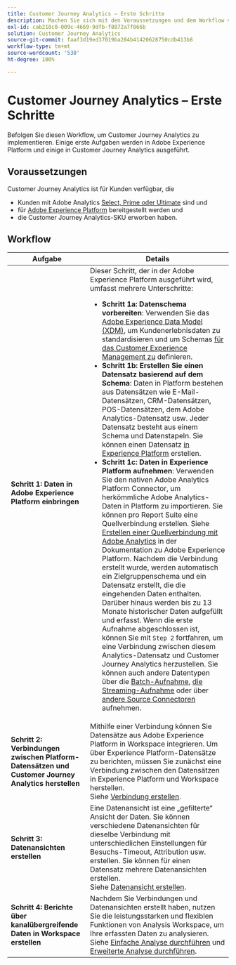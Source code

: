 ```yaml
---
title: Customer Journey Analytics – Erste Schritte
description: Machen Sie sich mit den Voraussetzungen und dem Workflow vertraut, die für die Implementierung von Customer Journey Analytics erforderlich sind.
exl-id: cab218c0-009c-4669-9dfb-f8872a7f066b
solution: Customer Journey Analytics
source-git-commit: faaf3d19ed37019ba284b41420628750cdb413b8
workflow-type: tm+mt
source-wordcount: '538'
ht-degree: 100%

---
```


# Customer Journey Analytics – Erste Schritte

Befolgen Sie diesen Workflow, um Customer Journey Analytics zu implementieren. Einige erste Aufgaben werden in Adobe Experience Platform und einige in Customer Journey Analytics ausgeführt.

## Voraussetzungen

Customer Journey Analytics ist für Kunden verfügbar, die

* Kunden mit Adobe Analytics [Select, Prime oder Ultimate](https://www.adobe.com/de/analytics/compare-adobe-analytics-packages.html) sind und
* für [Adobe Experience Platform](https://www.adobe.com/de/experience-platform.html) bereitgestellt werden und
* die Customer Journey Analytics-SKU erworben haben.

## Workflow

| Aufgabe | Details |
|---|---|
| **Schritt 1: Daten in Adobe Experience Platform einbringen** | Dieser Schritt, der in der Adobe Experience Platform ausgeführt wird, umfasst mehrere Unterschritte:<ul><li>**Schritt 1a: Datenschema vorbereiten**: Verwenden Sie das [Adobe Experience Data Model (XDM)](https://docs.adobe.com/content/help/de-DE/experience-platform/xdm/home.translate.html), um Kundenerlebnisdaten zu standardisieren und um Schemas [für das Customer Experience Management zu](https://docs.adobe.com/content/help/de-DE/experience-platform/tutorials/home.translate.html#!api-specification/markdown/narrative/tutorials/schema_editor_tutorial/schema_editor_tutorial.md) definieren.</li><li>**Schritt 1b: Erstellen Sie einen Datensatz basierend auf dem Schema**: Daten in Platform bestehen aus Datensätzen wie E-Mail-Datensätzen, CRM-Datensätzen, POS-Datensätzen, dem Adobe Analytics-Datensatz usw. Jeder Datensatz besteht aus einem Schema und Datenstapeln. Sie können einen Datensatz [in Experience Platform](https://docs.adobe.com/content/help/de-DE/experience-platform/tutorials/home.translate.html#!api-specification/markdown/narrative/tutorials/creating_a_dataset_tutorial/creating_a_dataset_tutorial.md) erstellen.</li><li>**Schritt 1c: Daten in Experience Platform aufnehmen**: Verwenden Sie den nativen Adobe Analytics Platform Connector, um herkömmliche Adobe Analytics-Daten in Platform zu importieren. Sie können pro Report Suite eine Quellverbindung erstellen. Siehe [Erstellen einer Quellverbindung mit Adobe Analytics](https://docs.adobe.com/content/help/de-DE/experience-platform/tutorials/home.translate.html#!api-specification/markdown/narrative/tutorials/sources_tutorial/adobe-analytics-ui-tutorial.md) in der Dokumentation zu Adobe Experience Platform. Nachdem die Verbindung erstellt wurde, werden automatisch ein Zielgruppenschema und ein Datensatz erstellt, die die eingehenden Daten enthalten. Darüber hinaus werden bis zu 13 Monate historischer Daten aufgefüllt und erfasst. Wenn die erste Aufnahme abgeschlossen ist, können Sie mit `Step 2` fortfahren, um eine Verbindung zwischen diesem Analytics-Datensatz und Customer Journey Analytics herzustellen. Sie können auch andere Datentypen über die [Batch-Aufnahme](https://docs.adobe.com/content/help/de-DE/experience-platform/ingestion/home.translate.html#!api-specification/markdown/narrative/technical_overview/ingest_architectural_overview/ingest_architectural_overview.md), [die Streaming-Aufnahme](https://docs.adobe.com/content/help/de-DE/experience-platform/ingestion/home.translate.html#!api-specification/markdown/narrative/technical_overview/streaming_ingest/streaming_ingest_overview.md) oder über [andere Source Connectoren](https://docs.adobe.com/content/help/de-DE/experience-platform/ingestion/home.translate.html#!api-specification/markdown/narrative/technical_overview/acp_connectors_overview/acp-connectors-overview.md) aufnehmen.</li></ul> |
| **Schritt 2: Verbindungen zwischen Platform-Datensätzen und Customer Journey Analytics herstellen** | Mithilfe einer Verbindung können Sie Datensätze aus Adobe Experience Platform in Workspace integrieren. Um über Experience Platform-Datensätze zu berichten, müssen Sie zunächst eine Verbindung zwischen den Datensätzen in Experience Platform und Workspace herstellen.<br>Siehe [Verbindung erstellen](/help/connections/create-connection.md). |
| **Schritt 3: Datenansichten erstellen** | Eine Datenansicht ist eine „gefilterte“ Ansicht der Daten. Sie können verschiedene Datenansichten für dieselbe Verbindung mit unterschiedlichen Einstellungen für Besuchs-Timeout, Attribution usw. erstellen. Sie können für einen Datensatz mehrere Datenansichten erstellen.<br>Siehe [Datenansicht erstellen](/help/data-views/create-dataview.md). |
| **Schritt 4: Berichte über kanalübergreifende Daten in Workspace erstellen** | Nachdem Sie Verbindungen und Datenansichten erstellt haben, nutzen Sie die leistungsstarken und flexiblen Funktionen von Analysis Workspace, um Ihre erfassten Daten zu analysieren.<br>Siehe [Einfache Analyse durchführen](/help/analysis-workspace/perform-basic-analysis.md) und [Erweiterte Analyse durchführen](/help/analysis-workspace/perform-adv-analysis.md). |
